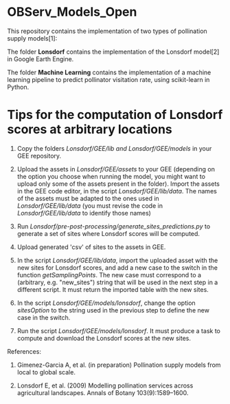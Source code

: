 # OBServ_Models_Open

This repository contains the implementation of two types of pollination supply models[1]:

The folder **Lonsdorf** contains the implementation of the Lonsdorf model[2] in Google Earth Engine.

The folder **Machine Learning** contains the implementation of a machine learning pipeline to predict pollinator visitation rate, using scikit-learn in Python.

# Tips for the computation of Lonsdorf scores at arbitrary locations
1. Copy the folders *Lonsdorf/GEE/lib and Lonsdorf/GEE/models* in your GEE repository.

2. Upload the assets in *Lonsdorf/GEE/assets* to your GEE (depending on the option you choose when running the model, you might want to upload only some of the assets present in the folder). Import the assets in the GEE code editor, in the script *Lonsdorf/GEE/lib/data*. The names of the assets must be adapted to the ones used in *Lonsdorf/GEE/lib/data* (you must revise the code in *Lonsdorf/GEE/lib/data* to identify those names)

3. Run *Lonsdorf/pre-post-processing/generate_sites_predictions.py* to generate a set of sites where Lonsdorf scores will be computed.

4. Upload generated 'csv' of sites to the assets in GEE.

5. In the script *Lonsdorf/GEE/lib/data*, import the uploaded asset with the new sites for Lonsdorf scores, and add a new case to the switch in the function *getSamplingPoints*. The new case must correspond to a (arbitrary, e.g. "new_sites") string that will be used in the next step in a different script. It must return the imported table with the new sites.

6. In the script *Lonsdorf/GEE/models/lonsdorf*, change the option *sitesOption* to the string used in the previous step to define the new case in the switch.

7. Run the script *Lonsdorf/GEE/models/lonsdorf*. It must produce a task to compute and download the Lonsdorf scores at the new sites.


References:

1) Gimenez-Garcia A, et al. (in preparation) Pollination supply models from local to global scale.

2) Lonsdorf E, et al. (2009) Modelling pollination services across agricultural landscapes. Annals of Botany 103(9):1589–1600.

